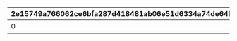 |2e15749a766062ce6bfa287d418481ab06e51d6334a74de64f6596c196c06b27|efa1d006e5d40f86be19b3d715d73e82e20a8262c394da445dcaae0c11601cfa|317ce58240234fcb76a14ae168e3f8063b280c84f637aa6a4bd114185a8fd641|e0d4ff9fcd2da522810c976c56d3b2924e8990bfa4b60ccdeef935a1f42a4d1e|77d83335c55586a88aadb05373c3512b3a79911a260b3f3edf00bc8c0efeb004|49382ec7f9f5848242e59c1715cbb3c65ca90a19d8e6ea90d7168c05f2d787b3|67198b9cf783b42175c111817220caa880a3490f3e3c77a263fc9cdee1aa2210|b048a789b984b362ef802d6c78e8cbe0c8155342045f3fb2273dd3bca361d72b|5d94849d3a0d177bc8d9cf94f233a5e5f89a76ba0ae08ba2127d86b29e5f8918|5e0ae7a7f8de2798835088a1d348b111ab1c746cccc9f903ef9c757f440ae440|7225433a2784481b4f23981cbffe514d1d42c005068b20441ffe86acdfd42810|c839ea0752ce9e5fccde23027352ed4539f8f97ef71a3b356de8d7d18354b9c9|67fa32aa1f404faccff481cd9ca97ebcd010147a17213110574da56a05f38d1b|f9fea8158b624bd90a253645e2a90a424ea11e54e23902009f1e15b54f746fa4|e9d4abef4001f510119689d418af830dd0568a641fdebf542b991ddc822e1d29|7dac93dc0b3f11b440c8600cf41b4726af9a173953e22138d469e2940932fd7d|b812ec5b50e86c9f54f155d8eaa4503d7b052b50988ca553d5e9c565fe7f0dd3|c557b0b5fc169544924547360b412fe1636bb789b44d6beffd5dccbe64413fe2|
| --- | --- | --- | --- | --- | --- | --- | --- | --- | --- | --- | --- | --- | --- | --- | --- | --- | --- |
|0|0|0|50000|1|0|0|0|スコアを累計で50000獲得しよう|15|0|1|0|0|0|11001086|0|0|